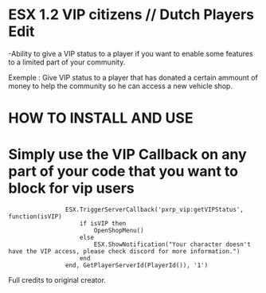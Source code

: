 # ESX 1.2 VIP citizens // Dutch Players Edit
-Ability to give a VIP status to a player if you want to enable some features to a limited part of your community.

Exemple : Give VIP status to a player that has donated a certain ammount of money to help the community so he can access a new vehicle shop.

# HOW TO INSTALL AND USE
# Simply use the VIP Callback on any part of your code that you want to block for vip users


					ESX.TriggerServerCallback('pxrp_vip:getVIPStatus', function(isVIP)
						if isVIP then
							OpenShopMenu()
						else
							ESX.ShowNotification("Your character doesn't have the VIP access, please check discord for more information.")
						end
					end, GetPlayerServerId(PlayerId()), '1')


Full credits to original creator.
